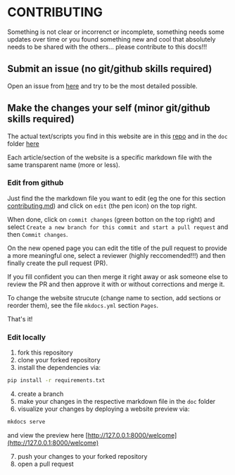 # CONTRIBUTING

Something is not clear or incorrenct or incomplete, something needs some updates over time or you found something new and cool that absolutely needs to be shared with the others... please contribute to this docs!!!

## Submit an issue (no git/github skills required)

Open an issue from [here](https://github.com/cpp-lln-lab/CPP_HPC/issues/new/choose) and try to be the most detailed possible.

## Make the changes your self (minor git/github skills required)

The actual text/scripts you find in this website are in this [repo](https://github.com/cpp-lln-lab/CPP_HPC) and in the `doc` folder [here](https://github.com/cpp-lln-lab/CPP_HPC/tree/main/doc)

Each article/section of the website is a specific markdown file with the same transparent name (more or less).

### Edit from github

Just find the the markdown file you want to edit (eg the one for this section [contributing.md](https://github.com/cpp-lln-lab/CPP_HPC/blob/main/doc/contributing.md)) and click on `edit` (the pen icon) on the top right.

When done, click on `commit changes` (green botton on the top right) and select `Create a new branch for this commit and start a pull request` and then `Commit changes`.

On the new opened page you can edit the title of the pull request to provide a more meaningful one, select a reviewer (highly reccomended!!!) and then finally create the pull request (PR).

If you fill confident you can then merge it right away or ask someone else to review the PR and then approve it with or without corrections and merge it.

To change the website strucute (change name to section, add sections or reorder them), see the file `mkdocs.yml` section `Pages`.

That's it!

### Edit locally

1. fork this repository
2. clone your forked repository
3. install the dependencies via:

```bash
pip install -r requirements.txt
```

4. create a branch
5. make your changes in the respective markdown file in the `doc` folder
6. visualize your changes by deploying a website preview via:

```bash
mkdocs serve
```

and view the preview here [http://127.0.0.1:8000/welcome](http://127.0.0.1:8000/welcome)

7. push your changes to your forked repository
8. open a pull request
